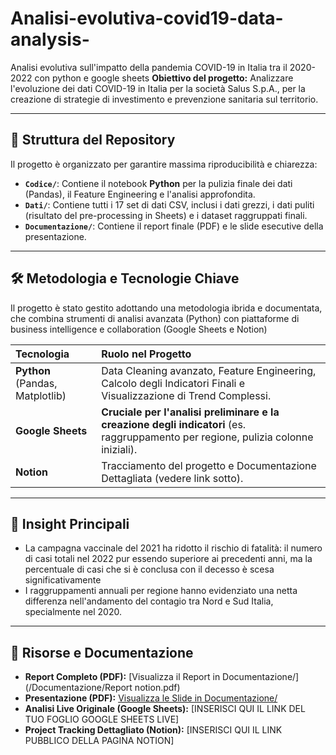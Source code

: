 # Analisi-evolutiva-covid19-data-analysis-
Analisi evolutiva sull'impatto della pandemia COVID-19 in Italia tra il 2020-2022 con python e google sheets
**Obiettivo del progetto:** Analizzare l'evoluzione dei dati COVID-19 in Italia per la società Salus S.p.A., per la creazione di strategie di investimento e prevenzione sanitaria sul territorio.


---

## 🚀 Struttura del Repository

Il progetto è organizzato per garantire massima riproducibilità e chiarezza:

- **`Codice/`**: Contiene il notebook **Python** per la pulizia finale dei dati (Pandas), il Feature Engineering e l'analisi approfondita.
- **`Dati/`**: Contiene tutti i 17 set di dati CSV, inclusi i dati grezzi, i dati puliti (risultato del pre-processing in Sheets) e i dataset raggruppati finali.
- **`Documentazione/`**: Contiene il report finale (PDF) e le slide esecutive della presentazione.

---

## 🛠️ Metodologia e Tecnologie Chiave

Il progetto è stato gestito adottando una metodologia ibrida e documentata, che combina strumenti di analisi avanzata (Python) con piattaforme di business intelligence e collaboration (Google Sheets e Notion)

| Tecnologia | Ruolo nel Progetto |
| :--- | :--- |
| **Python** (Pandas, Matplotlib) | Data Cleaning avanzato, Feature Engineering, Calcolo degli Indicatori Finali e Visualizzazione di Trend Complessi. |
| **Google Sheets** | **Cruciale per l'analisi preliminare e la creazione degli indicatori** (es. raggruppamento per regione, pulizia colonne iniziali). |
| **Notion** | Tracciamento del progetto e Documentazione Dettagliata (vedere link sotto). |

---

## 🎯 Insight Principali

- La campagna vaccinale del 2021 ha ridotto il rischio di fatalità: il numero di casi totali nel 2022 pur essendo superiore ai precedenti anni, ma la percentuale di casi che si è conclusa con il decesso è scesa significativamente 
- I raggruppamenti annuali per regione hanno evidenziato una netta differenza nell'andamento del contagio tra Nord e Sud Italia, specialmente nel 2020.

---

## 🔗 Risorse e Documentazione

- **Report Completo (PDF):** [Visualizza il Report in Documentazione/](/Documentazione/Report notion.pdf)
- **Presentazione (PDF):** [Visualizza le Slide in Documentazione/](/Documentazione/Presentazione_COVID_S.pdf)
- **Analisi Live Originale (Google Sheets):** [INSERISCI QUI IL LINK DEL TUO FOGLIO GOOGLE SHEETS LIVE]
- **Project Tracking Dettagliato (Notion):** [INSERISCI QUI IL LINK PUBBLICO DELLA PAGINA NOTION]
